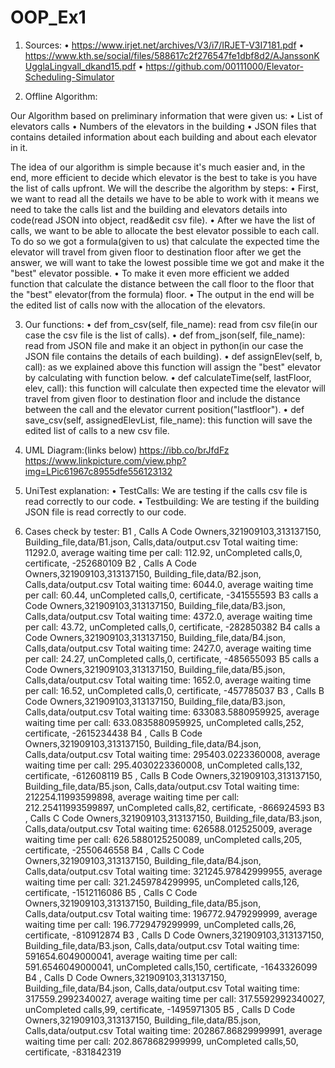 # OOP_Ex1

1. Sources:
• https://www.irjet.net/archives/V3/i7/IRJET-V3I7181.pdf
• https://www.kth.se/social/files/588617c2f276547fe1dbf8d2/AJanssonKUgglaLingvall_dkand15.pdf
• https://github.com/00111000/Elevator-Scheduling-Simulator

2. Offline Algorithm:

Our Algorithm based on preliminary information that were given us:
• List of elevators calls
•  Numbers of the elevators in the building
• JSON files that contains detailed information about each building and about each elevator in it.

The idea of our algorithm is simple because it's much easier and, in the end, more efficient to decide which elevator is the best to take is you have the list of calls upfront.
We will the describe the algorithm by steps:
• First, we want to read all the details we have to be able to work with it means we need to take the calls list and the building and elevators details into code(read JSON into object, read&edit csv file).
• After we have the list of calls, we want to be able to allocate the best elevator possible to each call. To do so we got a formula(given to us) that calculate the expected time the elevator will travel from given floor to destination floor after we get the answer, we will want to take the lowest possible time we got and make it the "best" elevator possible.
• To make it even more efficient we added function that calculate the distance between the call floor to the floor that the "best" elevator(from the formula) floor.
• The output in the end will be the edited list of calls now with the allocation of the elevators.

3. Our functions:
• def from_csv(self, file_name):
read from csv file(in our case the csv file is the list of calls).
• def from_json(self, file_name):
read from JSON file and make it an object in python(in our case the JSON file contains the details of each building).
• def assignElev(self, b, call):
as we explained above this function will assign the "best" elevator by calculating with function below.
• def calculateTime(self, lastFloor, elev, call):
this function will calculate then expected time the elevator will travel from given floor to destination floor and include the distance between the call and the elevator current position("lastfloor").
• def save_csv(self, assignedElevList, file_name):
this function will save the edited list of calls to a new csv file.

4. UML Diagram:(links below)
https://ibb.co/brJfdFz
https://www.linkpicture.com/view.php?img=LPic61967c8955dfe556123132

5. UniTest explanation:
• TestCalls:
We are testing if the calls csv file is read correctly to our code.
• Testbuilding:
We are testing if the building JSON file is read correctly to our code. 

6. Cases check by tester:
B1 , Calls A
Code Owners,321909103,313137150,  Building_file,data/B1.json,  Calls,data/output.csv
Total waiting time: 11292.0,  average waiting time per call: 112.92,  unCompleted calls,0,  certificate, -252680109
B2 , Calls A
Code Owners,321909103,313137150,  Building_file,data/B2.json,  Calls,data/output.csv
Total waiting time: 6044.0,  average waiting time per call: 60.44,  unCompleted calls,0,  certificate, -341555593
B3 calls a
Code Owners,321909103,313137150,  Building_file,data/B3.json,  Calls,data/output.csv
Total waiting time: 4372.0,  average waiting time per call: 43.72,  unCompleted calls,0,  certificate, -282850382
B4 calls a
Code Owners,321909103,313137150,  Building_file,data/B4.json,  Calls,data/output.csv
Total waiting time: 2427.0,  average waiting time per call: 24.27,  unCompleted calls,0,  certificate, -485655093
B5 calls a
Code Owners,321909103,313137150,  Building_file,data/B5.json,  Calls,data/output.csv
Total waiting time: 1652.0,  average waiting time per call: 16.52,  unCompleted calls,0,  certificate, -457785037
B3 , Calls B
Code Owners,321909103,313137150,  Building_file,data/B3.json,  Calls,data/output.csv
Total waiting time: 633083.5880959925,  average waiting time per call: 633.0835880959925,  unCompleted calls,252,  certificate, -2615234438
B4 , Calls B
Code Owners,321909103,313137150,  Building_file,data/B4.json,  Calls,data/output.csv
Total waiting time: 295403.0223360008,  average waiting time per call: 295.4030223360008,  unCompleted calls,132,  certificate, -612608119
B5 , Calls B
Code Owners,321909103,313137150,  Building_file,data/B5.json,  Calls,data/output.csv
Total waiting time: 212254.11993599898,  average waiting time per call: 212.25411993599897,  unCompleted calls,82,  certificate, -866924593
B3 , Calls C
Code Owners,321909103,313137150,  Building_file,data/B3.json,  Calls,data/output.csv
Total waiting time: 626588.012525009,  average waiting time per call: 626.5880125250089,  unCompleted calls,205,  certificate, -2550646558
B4 , Calls C
Code Owners,321909103,313137150,  Building_file,data/B4.json,  Calls,data/output.csv
Total waiting time: 321245.97842999955,  average waiting time per call: 321.2459784299995,  unCompleted calls,126,  certificate, -1512116086
B5 , Calls C
Code Owners,321909103,313137150,  Building_file,data/B5.json,  Calls,data/output.csv
Total waiting time: 196772.9479299999,  average waiting time per call: 196.7729479299999,  unCompleted calls,26,  certificate, -810912874
B3 , Calls D
Code Owners,321909103,313137150,  Building_file,data/B3.json,  Calls,data/output.csv
Total waiting time: 591654.6049000041,  average waiting time per call: 591.6546049000041,  unCompleted calls,150,  certificate, -1643326099
B4 , Calls D
Code Owners,321909103,313137150,  Building_file,data/B4.json,  Calls,data/output.csv
Total waiting time: 317559.2992340027,  average waiting time per call: 317.5592992340027,  unCompleted calls,99,  certificate, -1495971305
B5 , Calls D
Code Owners,321909103,313137150,  Building_file,data/B5.json,  Calls,data/output.csv
Total waiting time: 202867.86829999991,  average waiting time per call: 202.8678682999999,  unCompleted calls,50,  certificate, -831842319


